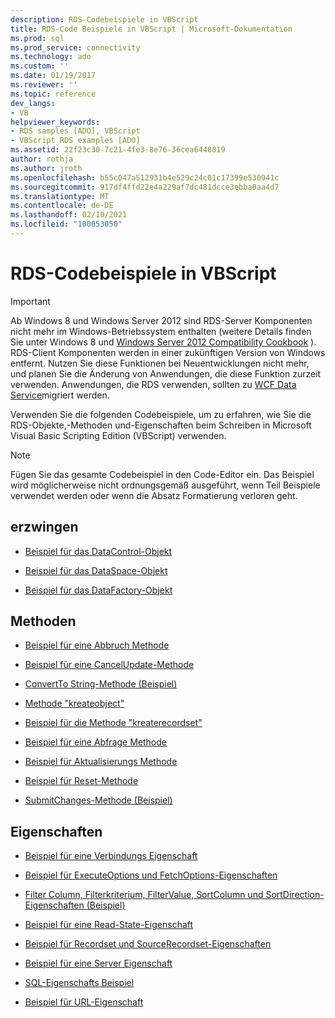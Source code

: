 ```yaml
---
description: RDS-Codebeispiele in VBScript
title: RDS-Code Beispiele in VBScript | Microsoft-Dokumentation
ms.prod: sql
ms.prod_service: connectivity
ms.technology: ado
ms.custom: ''
ms.date: 01/19/2017
ms.reviewer: ''
ms.topic: reference
dev_langs:
- VB
helpviewer_keywords:
- RDS samples [ADO], VBScript
- VBScript RDS examples [ADO]
ms.assetid: 22f23c30-7c21-4fe3-8e76-36cea6448819
author: rothja
ms.author: jroth
ms.openlocfilehash: b55c047a512931b4e529c24c01c17399e530941c
ms.sourcegitcommit: 917df4ffd22e4a229af7dc481dcce3ebba0aa4d7
ms.translationtype: MT
ms.contentlocale: de-DE
ms.lasthandoff: 02/10/2021
ms.locfileid: "100053050"
---
```

# <a name="rds-code-examples-in-vbscript"></a>RDS-Codebeispiele in VBScript
> [!IMPORTANT]
>  Ab Windows 8 und Windows Server 2012 sind RDS-Server Komponenten nicht mehr im Windows-Betriebssystem enthalten (weitere Details finden Sie unter Windows 8 und [Windows Server 2012 Compatibility Cookbook](https://www.microsoft.com/download/details.aspx?id=27416) ). RDS-Client Komponenten werden in einer zukünftigen Version von Windows entfernt. Nutzen Sie diese Funktionen bei Neuentwicklungen nicht mehr, und planen Sie die Änderung von Anwendungen, die diese Funktion zurzeit verwenden. Anwendungen, die RDS verwenden, sollten zu [WCF Data Service](/dotnet/framework/wcf/)migriert werden.  
  
 Verwenden Sie die folgenden Codebeispiele, um zu erfahren, wie Sie die RDS-Objekte,-Methoden und-Eigenschaften beim Schreiben in Microsoft Visual Basic Scripting Edition (VBScript) verwenden.  
  
> [!NOTE]
>  Fügen Sie das gesamte Codebeispiel in den Code-Editor ein. Das Beispiel wird möglicherweise nicht ordnungsgemäß ausgeführt, wenn Teil Beispiele verwendet werden oder wenn die Absatz Formatierung verloren geht.  
  
## <a name="objects"></a>erzwingen  
  
-   [Beispiel für das DataControl-Objekt](./datacontrol-object-example-vbscript.md)  
  
-   [Beispiel für das DataSpace-Objekt](./dataspace-object-and-createobject-method-example-vbscript.md)  
  
-   [Beispiel für das DataFactory-Objekt](./datafactory-object-query-method-and-createobject-method-example-vbscript.md)  
  
## <a name="methods"></a>Methoden  
  
-   [Beispiel für eine Abbruch Methode](./cancel-method-example-vbscript.md)  
  
-   [Beispiel für eine CancelUpdate-Methode](./cancelupdate-method-example-vbscript.md)  
  
-   [ConvertTo String-Methode (Beispiel)](./converttostring-method-example-vbscript.md)  
  
-   [Methode "kreateobject"](./dataspace-object-and-createobject-method-example-vbscript.md)  
  
-   [Beispiel für die Methode "kreaterecordset"](./createrecordset-method-example-vbscript.md)  
  
-   [Beispiel für eine Abfrage Methode](./datafactory-object-query-method-and-createobject-method-example-vbscript.md)  
  
-   [Beispiel für Aktualisierungs Methode](./refresh-method-example-vbscript.md)  
  
-   [Beispiel für Reset-Methode](./filter-column-criterion-value-sortcolumn-sortdirection-example-vbscript.md)  
  
-   [SubmitChanges-Methode (Beispiel)](./submitchanges-method-example-vbscript.md)  
  
## <a name="properties"></a>Eigenschaften  
  
-   [Beispiel für eine Verbindungs Eigenschaft](./connect-property-example-vbscript.md)  
  
-   [Beispiel für ExecuteOptions und FetchOptions-Eigenschaften](./executeoptions-and-fetchoptions-properties-example-vbscript.md)  
  
-   [Filter Column, Filterkriterium, FilterValue, SortColumn und SortDirection-Eigenschaften (Beispiel)](./filter-column-criterion-value-sortcolumn-sortdirection-example-vbscript.md)  
  
-   [Beispiel für eine Read-State-Eigenschaft](./readystate-property-example-vbscript.md)  
  
-   [Beispiel für Recordset und SourceRecordset-Eigenschaften](./recordset-and-sourcerecordset-properties-example-vbscript.md)  
  
-   [Beispiel für eine Server Eigenschaft](./server-property-example-vbscript.md)  
  
-   [SQL-Eigenschafts Beispiel](./sql-property-example-vbscript.md)  
  
-   [Beispiel für URL-Eigenschaft](./url-property-example-vbscript.md)